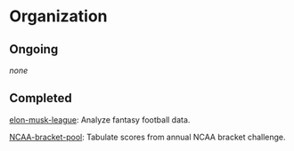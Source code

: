 # Organization
## **Ongoing**
*none*

## **Completed**
[elon-musk-league](../elon-musk-league): Analyze fantasy football data. 

[NCAA-bracket-pool](../NCAA-bracket-pool): Tabulate scores from annual NCAA bracket challenge. 
